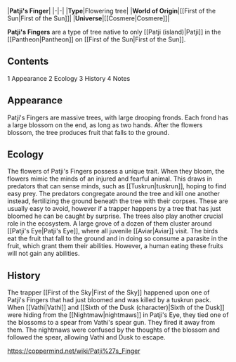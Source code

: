 |**Patji's Finger**|
|-|-|
|**Type**|Flowering tree|
|**World of Origin**|[[First of the Sun\|First of the Sun]]|
|**Universe**|[[Cosmere\|Cosmere]]|

**Patji's Fingers** are a type of tree native to only [[Patji (island)\|Patji]] in the [[Pantheon\|Pantheon]] on [[First of the Sun\|First of the Sun]].

## Contents

1 Appearance
2 Ecology
3 History
4 Notes


## Appearance
Patji's Fingers are massive trees, with large drooping fronds. Each frond has a large blossom on the end, as long as two hands. After the flowers blossom, the tree produces fruit that falls to the ground.

## Ecology
The flowers of Patji's Fingers possess a unique trait. When they bloom, the flowers mimic the minds of an injured and fearful animal. This draws in predators that can sense minds, such as [[Tuskrun\|tuskrun]], hoping to find easy prey. The predators congregate around the tree and kill one another instead, fertilizing the ground beneath the tree with their corpses. These are usually easy to avoid, however if a trapper happens by a tree that has just bloomed he can be caught by surprise.
The trees also play another crucial role in the ecosystem. A large grove of a dozen of them cluster around [[Patji's Eye\|Patji's Eye]], where all juvenile [[Aviar\|Aviar]] visit. The birds eat the fruit that fall to the ground and in doing so consume a parasite in the fruit, which grant them their abilities. However, a human eating these fruits will not gain any abilities.

## History
The trapper [[First of the Sky\|First of the Sky]] happened upon one of Patji's Fingers that had just bloomed and was killed by a tuskrun pack.
When [[Vathi\|Vathi]] and [[Sixth of the Dusk (character)\|Sixth of the Dusk]] were hiding from the [[Nightmaw\|nightmaws]] in Patji's Eye, they tied one of the blossoms to a spear from Vathi's spear gun. They fired it away from them. The nightmaws were confused by the thoughts of the blossom and followed the spear, allowing Vathi and Dusk to escape.



https://coppermind.net/wiki/Patji%27s_Finger